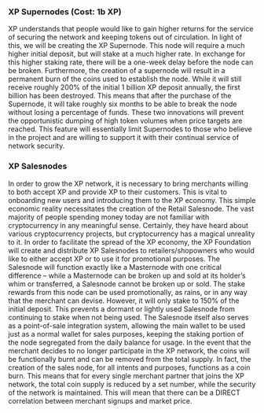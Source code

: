 ### XP Supernodes (Cost: 1b XP)
XP understands that people would like to gain higher returns for the service of securing the network and keeping tokens out of circulation.
In light of this, we will be creating the XP Supernode. This node will require a much higher initial deposit, but will stake at a much higher rate.
In exchange for this higher staking rate, there will be a one-week delay before the node can be broken.
Furthermore, the creation of a supernode will result in a permanent burn of the coins used to establish the node.
While it will still receive roughly 200% of the initial 1 billion XP deposit annually, the first billion has been destroyed.
This means that after the purchase of the Supernode,
it will take roughly six months to be able to break the node without losing a percentage of funds.
These two innovations will prevent the opportunistic dumping of high token volumes when price targets are reached.
This feature will essentially limit Supernodes to those who believe in the project and are willing to support it with their continual service of network security.

### XP Salesnodes
In order to grow the XP network, it is necessary to bring merchants willing to both accept XP and provide XP to their customers.
This is vital to onboarding new users and introducing them to the XP economy.
This simple economic reality necessitates the creation of the Retail Salesnode.
The vast majority of people spending money today are not familiar with cryptocurrency in any meaningful sense.
Certainly, they have heard about various cryptocurrency projects, but cryptocurrency has a magical unreality to it.
In order to facilitate the spread of the XP economy,
the XP Foundation will create and distribute XP Salesnodes to retailers/shopowners who would like to either accept XP or to use it for promotional purposes.
The Salesnode will function exactly like a Masternode with one critical difference
– while a Masternode can be broken up and sold at its holder’s whim or transferred, a Salesnode cannot be broken up or sold.
The stake rewards from this node can be used promotionally, as rains, or in any way that the merchant can devise.
However, it will only stake to 150% of the initial deposit.
This prevents a dormant or lightly used Salesnode from continuing to stake when not being used.
The Salesnode itself also serves as a point-of-sale integration system,
allowing the main wallet to be used just as a normal wallet for sales purposes, keeping the staking portion of the node segregated from the daily balance for usage.
In the event that the merchant decides to no longer participate in the XP network, the coins will be functionally burnt and can be removed from the total supply.
In fact, the creation of the sales node, for all intents and purposes, functions as a coin burn.
This means that for every single merchant partner that joins the XP network, the total coin supply is reduced by a set number, while the security of the network is maintained.
This will mean that there can be a DIRECT correlation between merchant signups and market price.
